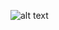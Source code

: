 ![alt text](https://file%2B.vscode-resource.vscode-cdn.net/Users/mel/Downloads/terminal.gif?version%3D1738888289128)
